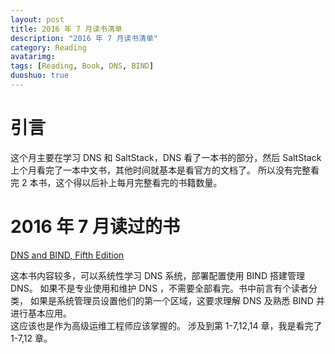 ```yaml
---
layout: post
title: 2016 年 7 月读书清单
description: "2016 年 7 月读书清单"
category: Reading
avatarimg:
tags: [Reading, Book, DNS, BIND]
duoshuo: true
---
```


# 引言 
这个月主要在学习 DNS 和 SaltStack，DNS 看了一本书的部分，然后 SaltStack 上个月看完了一本中文书，其他时间就基本是看官方的文档了。
所以没有完整看完 2 本书，这个得以后补上每月完整看完的书籍数量。


# 2016 年 7 月读过的书
[DNS and BIND, Fifth Edition](https://book.douban.com/subject/2583522/)  

>
这本书内容较多，可以系统性学习 DNS 系统，部署配置使用 BIND 搭建管理  DNS。
如果不是专业使用和维护 DNS ，不需要全部看完。书中前言有个读者分类，
如果是系统管理员设置他们的第一个区域，这要求理解 DNS 及熟悉 BIND 并进行基本应用。  
这应该也是作为高级运维工程师应该掌握的。 涉及到第 1-7,12,14 章，我是看完了 1-7,12 章。
